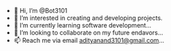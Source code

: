 - 👋 Hi, I’m @Bot3101
- 👀 I’m interested in creating and developing projects.
- 🌱 I’m currently learning software development...
- 💞️ I’m looking to collaborate on my future endavors...
- 📫 Reach me via email adityanand3101@gmail.com...

<!---
Bot3101/Bot3101 is a ✨ special ✨ repository because its `README.md` (this file) appears on your GitHub profile.
You can click the Preview link to take a look at your changes.
--->

